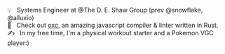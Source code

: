 💡 &nbsp; Systems Engineer at @The D. E. Shaw Group (prev @snowflake, @alluxio)\
🌱 &nbsp; Check out [oxc](https://github.com/web-infra-dev/oxc), an amazing javascript compiler & linter written in Rust.\
✍️ &nbsp; In my free time, I'm a physical workout starter and a Pokemon VGC player:)
